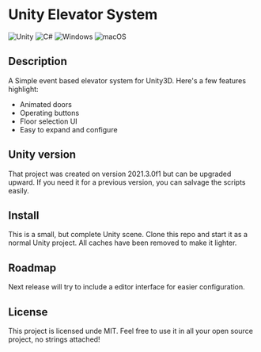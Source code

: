 # Unity Elevator System

![Unity](https://img.shields.io/badge/unity-%23000000.svg?style=for-the-badge&logo=unity&logoColor=white) ![C#](https://img.shields.io/badge/c%23-%23239120.svg?style=for-the-badge&logo=c-sharp&logoColor=white)  ![Windows](https://img.shields.io/badge/Windows-0078D6?style=for-the-badge&logo=windows&logoColor=white) ![macOS](https://img.shields.io/badge/mac%20os-000000?style=for-the-badge&logo=macos&logoColor=F0F0F0)

  
## Description
A Simple event based elevator system for Unity3D. Here's a few features highlight:

- Animated doors
- Operating buttons
- Floor selection UI
- Easy to expand and configure

## Unity version
That project was created on version 2021.3.0f1 but can be upgraded upward.  If you need it for a previous version, you can salvage the scripts easily.

## Install
This is a small, but complete Unity scene. Clone this repo and start it as a normal Unity project. All caches have been removed to make it lighter.

## Roadmap
Next release will try to include a editor interface for easier configuration.

## License
This project is licensed unde MIT. Feel free to use it in all your open source project, no strings attached!
